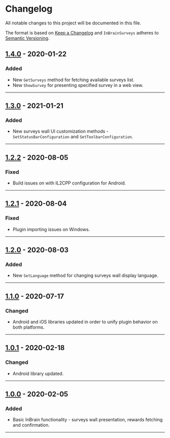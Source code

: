 
# Changelog
All notable changes to this project will be documented in this file.

The format is based on [Keep a Changelog](http://keepachangelog.com/)
and `InBrainSurveys` adheres to [Semantic Versioning](http://semver.org/).

## [1.4.0](https://github.com/inbrainai/unitysdk/releases/tag/v.1.0.0) - 2020-01-22

### Added
- New  `GetSurveys` method for fetching available surveys list.
- New  `ShowSurvey` for presenting specified survey in a web view.
---

## [1.3.0](https://github.com/inbrainai/unitysdk/releases/tag/v.1.3.0) - 2021-01-21

### Added
- New surveys wall UI customization methods - `SetStatusBarConfiguration` and `SetToolbarConfiguration`.
---

## [1.2.2](https://github.com/inbrainai/unitysdk/releases/tag/v.1.2.2) - 2020-08-05

### Fixed
- Build issues on with IL2CPP configuration for Android.
---

## [1.2.1](https://github.com/inbrainai/unitysdk/releases/tag/v.1.2.1) - 2020-08-04

### Fixed
- Plugin importing issues on Windows.
---

## [1.2.0](https://github.com/inbrainai/unitysdk/releases/tag/v.1.2.0) - 2020-08-03

### Added
- New `SetLanguage` method for changing surveys wall display language.
---

## [1.1.0](https://github.com/inbrainai/unitysdk/releases/tag/v.1.1.0) - 2020-07-17

### Changed
- Android and iOS libraries updated in order to unify plugin behavior on both platforms.
---

## [1.0.1](https://github.com/inbrainai/unitysdk/releases/tag/v.1.0.1) - 2020-02-18

### Changed
- Android library updated.
---

## [1.0.0](https://github.com/inbrainai/unitysdk/releases/tag/v.1.0.0) - 2020-02-05

### Added
- Basic InBrain functionality - surveys wall presentation, rewards fetching and confirmation.
---

